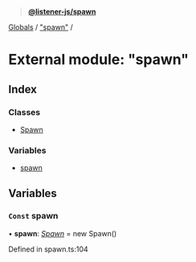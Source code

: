 > **[@listener-js/spawn](../README.md)**

[Globals](../globals.md) / ["spawn"](_spawn_.md) /

# External module: "spawn"

## Index

### Classes

* [Spawn](../classes/_spawn_.spawn.md)

### Variables

* [spawn](_spawn_.md#const-spawn)

## Variables

### `Const` spawn

• **spawn**: *[Spawn](../classes/_spawn_.spawn.md)* =  new Spawn()

Defined in spawn.ts:104